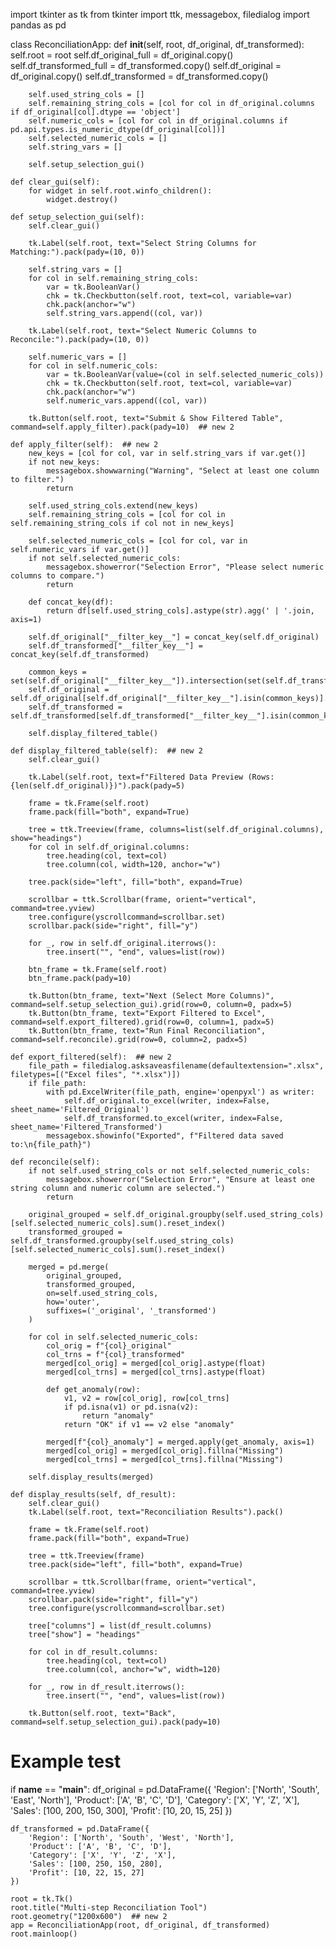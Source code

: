 
import tkinter as tk
from tkinter import ttk, messagebox, filedialog
import pandas as pd

class ReconciliationApp:
    def __init__(self, root, df_original, df_transformed):
        self.root = root
        self.df_original_full = df_original.copy()
        self.df_transformed_full = df_transformed.copy()
        self.df_original = df_original.copy()
        self.df_transformed = df_transformed.copy()

        self.used_string_cols = []
        self.remaining_string_cols = [col for col in df_original.columns if df_original[col].dtype == 'object']
        self.numeric_cols = [col for col in df_original.columns if pd.api.types.is_numeric_dtype(df_original[col])]
        self.selected_numeric_cols = []
        self.string_vars = []

        self.setup_selection_gui()

    def clear_gui(self):
        for widget in self.root.winfo_children():
            widget.destroy()

    def setup_selection_gui(self):
        self.clear_gui()

        tk.Label(self.root, text="Select String Columns for Matching:").pack(pady=(10, 0))

        self.string_vars = []
        for col in self.remaining_string_cols:
            var = tk.BooleanVar()
            chk = tk.Checkbutton(self.root, text=col, variable=var)
            chk.pack(anchor="w")
            self.string_vars.append((col, var))

        tk.Label(self.root, text="Select Numeric Columns to Reconcile:").pack(pady=(10, 0))

        self.numeric_vars = []
        for col in self.numeric_cols:
            var = tk.BooleanVar(value=(col in self.selected_numeric_cols))
            chk = tk.Checkbutton(self.root, text=col, variable=var)
            chk.pack(anchor="w")
            self.numeric_vars.append((col, var))

        tk.Button(self.root, text="Submit & Show Filtered Table", command=self.apply_filter).pack(pady=10)  ## new 2

    def apply_filter(self):  ## new 2
        new_keys = [col for col, var in self.string_vars if var.get()]
        if not new_keys:
            messagebox.showwarning("Warning", "Select at least one column to filter.")
            return

        self.used_string_cols.extend(new_keys)
        self.remaining_string_cols = [col for col in self.remaining_string_cols if col not in new_keys]

        self.selected_numeric_cols = [col for col, var in self.numeric_vars if var.get()]
        if not self.selected_numeric_cols:
            messagebox.showerror("Selection Error", "Please select numeric columns to compare.")
            return

        def concat_key(df):
            return df[self.used_string_cols].astype(str).agg(' | '.join, axis=1)

        self.df_original["__filter_key__"] = concat_key(self.df_original)
        self.df_transformed["__filter_key__"] = concat_key(self.df_transformed)

        common_keys = set(self.df_original["__filter_key__"]).intersection(set(self.df_transformed["__filter_key__"]))
        self.df_original = self.df_original[self.df_original["__filter_key__"].isin(common_keys)].copy()
        self.df_transformed = self.df_transformed[self.df_transformed["__filter_key__"].isin(common_keys)].copy()

        self.display_filtered_table()

    def display_filtered_table(self):  ## new 2
        self.clear_gui()

        tk.Label(self.root, text=f"Filtered Data Preview (Rows: {len(self.df_original)})").pack(pady=5)

        frame = tk.Frame(self.root)
        frame.pack(fill="both", expand=True)

        tree = ttk.Treeview(frame, columns=list(self.df_original.columns), show="headings")
        for col in self.df_original.columns:
            tree.heading(col, text=col)
            tree.column(col, width=120, anchor="w")

        tree.pack(side="left", fill="both", expand=True)

        scrollbar = ttk.Scrollbar(frame, orient="vertical", command=tree.yview)
        tree.configure(yscrollcommand=scrollbar.set)
        scrollbar.pack(side="right", fill="y")

        for _, row in self.df_original.iterrows():
            tree.insert("", "end", values=list(row))

        btn_frame = tk.Frame(self.root)
        btn_frame.pack(pady=10)

        tk.Button(btn_frame, text="Next (Select More Columns)", command=self.setup_selection_gui).grid(row=0, column=0, padx=5)
        tk.Button(btn_frame, text="Export Filtered to Excel", command=self.export_filtered).grid(row=0, column=1, padx=5)
        tk.Button(btn_frame, text="Run Final Reconciliation", command=self.reconcile).grid(row=0, column=2, padx=5)

    def export_filtered(self):  ## new 2
        file_path = filedialog.asksaveasfilename(defaultextension=".xlsx", filetypes=[("Excel files", "*.xlsx")])
        if file_path:
            with pd.ExcelWriter(file_path, engine='openpyxl') as writer:
                self.df_original.to_excel(writer, index=False, sheet_name='Filtered_Original')
                self.df_transformed.to_excel(writer, index=False, sheet_name='Filtered_Transformed')
            messagebox.showinfo("Exported", f"Filtered data saved to:\n{file_path}")

    def reconcile(self):
        if not self.used_string_cols or not self.selected_numeric_cols:
            messagebox.showerror("Selection Error", "Ensure at least one string column and numeric column are selected.")
            return

        original_grouped = self.df_original.groupby(self.used_string_cols)[self.selected_numeric_cols].sum().reset_index()
        transformed_grouped = self.df_transformed.groupby(self.used_string_cols)[self.selected_numeric_cols].sum().reset_index()

        merged = pd.merge(
            original_grouped,
            transformed_grouped,
            on=self.used_string_cols,
            how='outer',
            suffixes=('_original', '_transformed')
        )

        for col in self.selected_numeric_cols:
            col_orig = f"{col}_original"
            col_trns = f"{col}_transformed"
            merged[col_orig] = merged[col_orig].astype(float)
            merged[col_trns] = merged[col_trns].astype(float)

            def get_anomaly(row):
                v1, v2 = row[col_orig], row[col_trns]
                if pd.isna(v1) or pd.isna(v2):
                    return "anomaly"
                return "OK" if v1 == v2 else "anomaly"

            merged[f"{col}_anomaly"] = merged.apply(get_anomaly, axis=1)
            merged[col_orig] = merged[col_orig].fillna("Missing")
            merged[col_trns] = merged[col_trns].fillna("Missing")

        self.display_results(merged)

    def display_results(self, df_result):
        self.clear_gui()
        tk.Label(self.root, text="Reconciliation Results").pack()

        frame = tk.Frame(self.root)
        frame.pack(fill="both", expand=True)

        tree = ttk.Treeview(frame)
        tree.pack(side="left", fill="both", expand=True)

        scrollbar = ttk.Scrollbar(frame, orient="vertical", command=tree.yview)
        scrollbar.pack(side="right", fill="y")
        tree.configure(yscrollcommand=scrollbar.set)

        tree["columns"] = list(df_result.columns)
        tree["show"] = "headings"

        for col in df_result.columns:
            tree.heading(col, text=col)
            tree.column(col, anchor="w", width=120)

        for _, row in df_result.iterrows():
            tree.insert("", "end", values=list(row))

        tk.Button(self.root, text="Back", command=self.setup_selection_gui).pack(pady=10)


# Example test
if __name__ == "__main__":
    df_original = pd.DataFrame({
        'Region': ['North', 'South', 'East', 'North'],
        'Product': ['A', 'B', 'C', 'D'],
        'Category': ['X', 'Y', 'Z', 'X'],
        'Sales': [100, 200, 150, 300],
        'Profit': [10, 20, 15, 25]
    })

    df_transformed = pd.DataFrame({
        'Region': ['North', 'South', 'West', 'North'],
        'Product': ['A', 'B', 'C', 'D'],
        'Category': ['X', 'Y', 'Z', 'X'],
        'Sales': [100, 250, 150, 280],
        'Profit': [10, 22, 15, 27]
    })

    root = tk.Tk()
    root.title("Multi-step Reconciliation Tool")
    root.geometry("1200x600")  ## new 2
    app = ReconciliationApp(root, df_original, df_transformed)
    root.mainloop()
